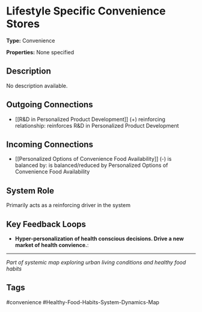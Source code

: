 # Lifestyle Specific Convenience Stores

**Type:** Convenience

**Properties:** None specified

## Description
No description available.

## Outgoing Connections
- [[R&D in Personalized Product Development]] (+) reinforcing relationship: reinforces R&D in Personalized Product Development

## Incoming Connections
- [[Personalized Options of Convenience Food Availability]] (-) is balanced by: is balanced/reduced by Personalized Options of Convenience Food Availability

## System Role
Primarily acts as a reinforcing driver in the system

## Key Feedback Loops
- **Hyper-personalization of health conscious decisions. Drive a new market of health convience.**: 

---
*Part of systemic map exploring urban living conditions and healthy food habits*

## Tags
#convenience #Healthy-Food-Habits-System-Dynamics-Map

